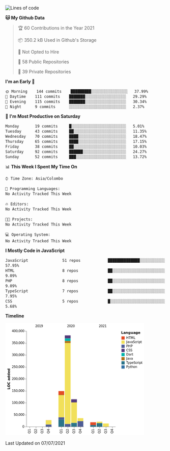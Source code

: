 
<!--START_SECTION:waka-->
![Lines of code](https://img.shields.io/badge/From%20Hello%20World%20I%27ve%20Written-766390%20lines%20of%20code-blue)

**🐱 My Github Data** 

> 🏆 60 Contributions in the Year 2021
 > 
> 📦 350.2 kB Used in Github's Storage 
 > 
> 🚫 Not Opted to Hire
 > 
> 📜 58 Public Repositories 
 > 
> 🔑 39 Private Repositories  
 > 
**I'm an Early 🐤** 

```text
🌞 Morning    144 commits    █████████░░░░░░░░░░░░░░░░   37.99% 
🌆 Daytime    111 commits    ███████░░░░░░░░░░░░░░░░░░   29.29% 
🌃 Evening    115 commits    ███████░░░░░░░░░░░░░░░░░░   30.34% 
🌙 Night      9 commits      ░░░░░░░░░░░░░░░░░░░░░░░░░   2.37%

```
📅 **I'm Most Productive on Saturday** 

```text
Monday       19 commits     █░░░░░░░░░░░░░░░░░░░░░░░░   5.01% 
Tuesday      43 commits     ██░░░░░░░░░░░░░░░░░░░░░░░   11.35% 
Wednesday    70 commits     ████░░░░░░░░░░░░░░░░░░░░░   18.47% 
Thursday     65 commits     ████░░░░░░░░░░░░░░░░░░░░░   17.15% 
Friday       38 commits     ██░░░░░░░░░░░░░░░░░░░░░░░   10.03% 
Saturday     92 commits     ██████░░░░░░░░░░░░░░░░░░░   24.27% 
Sunday       52 commits     ███░░░░░░░░░░░░░░░░░░░░░░   13.72%

```


📊 **This Week I Spent My Time On** 

```text
⌚︎ Time Zone: Asia/Colombo

💬 Programming Languages: 
No Activity Tracked This Week

🔥 Editors: 
No Activity Tracked This Week

🐱‍💻 Projects: 
No Activity Tracked This Week

💻 Operating System: 
No Activity Tracked This Week

```

**I Mostly Code in JavaScript** 

```text
JavaScript               51 repos            ██████████████░░░░░░░░░░░   57.95% 
HTML                     8 repos             ██░░░░░░░░░░░░░░░░░░░░░░░   9.09% 
PHP                      8 repos             ██░░░░░░░░░░░░░░░░░░░░░░░   9.09% 
TypeScript               7 repos             ██░░░░░░░░░░░░░░░░░░░░░░░   7.95% 
CSS                      5 repos             █░░░░░░░░░░░░░░░░░░░░░░░░   5.68%

```


**Timeline**

![Chart not found](https://raw.githubusercontent.com/ccweerasinghe1994/ccweerasinghe1994/master/charts/bar_graph.png) 


 Last Updated on 07/07/2021
<!--END_SECTION:waka-->
